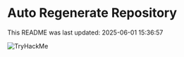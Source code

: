 # Auto Regenerate Repository

This README was last updated: 2025-06-01 15:36:57

 ![TryHackMe](https://tryhackme.com/badge/533634)